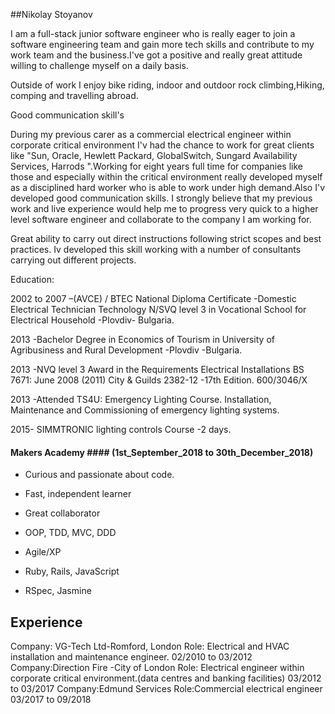 ##Nikolay Stoyanov

I am a full-stack junior software engineer who is really eager to join a software engineering team and gain more tech skills and contribute to my work team and the business.I've got a positive and really great attitude willing to challenge myself on a daily basis.

Outside of work I enjoy bike riding, indoor and outdoor rock climbing,Hiking, comping and travelling abroad.

Good communication skill's

During my previous carer as a commercial electrical engineer within corporate critical environment I'v had the chance to work for great clients like "Sun, Oracle, Hewlett Packard, GlobalSwitch, Sungard Availability Services, Harrods ".Working for eight years full time for  companies like those and especially within the critical environment really developed myself as a disciplined hard worker who is able to work under high demand.Also I'v developed good communication skills.
I strongly believe that my previous work and live experience would help me to progress very quick to a higher level software engineer and collaborate to the company I am working for.

Great ability to carry out direct instructions following strict scopes and best practices.
Iv developed this skill working with a number of consultants carrying out different projects.

Education:

2002 to 2007 –(AVCE) / BTEC National Diploma Certificate -Domestic Electrical Technician Technology N/SVQ level 3 in Vocational School for Electrical Household -Plovdiv- Bulgaria.

2013 -Bachelor Degree in Economics of Tourism in University of Agribusiness and Rural Development -Plovdiv -Bulgaria.

2013 -NVQ level 3 Award in the Requirements Electrical Installations
BS 7671: June 2008 (2011) City & Guilds 2382-12 -17th Edition.
600/3046/X

2013 -Attended TS4U: Emergency Lighting Course.
Installation, Maintenance and Commissioning of emergency lighting systems.

2015- SIMMTRONIC lighting controls Course -2 days.


#### Makers Academy #### (1st_September_2018 to 30th_December_2018)

- Curious and passionate about code.
- Fast, independent learner
- Great collaborator

- OOP, TDD, MVC, DDD
- Agile/XP
- Ruby, Rails, JavaScript
- RSpec, Jasmine


## Experience
Company: VG-Tech Ltd-Romford, London
Role: Electrical and HVAC installation and maintenance engineer.
02/2010 to 03/2012
Company:Direction Fire -City of London
Role: Electrical engineer within corporate critical environment.(data centres and banking facilities)
03/2012 to 03/2017
Company:Edmund Services
Role:Commercial electrical engineer
03/2017 to 09/2018
